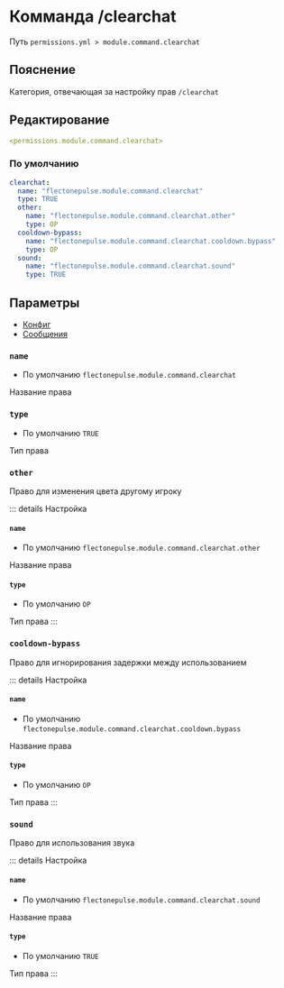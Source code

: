# Комманда /clearchat
Путь `permissions.yml > module.command.clearchat`

## Пояснение
Категория, отвечающая за настройку прав `/clearchat`

## Редактирование
```yaml
<permissions.module.command.clearchat>
```

### По умолчанию
```yaml
clearchat:
  name: "flectonepulse.module.command.clearchat"
  type: TRUE
  other:
    name: "flectonepulse.module.command.clearchat.other"
    type: OP
  cooldown-bypass:
    name: "flectonepulse.module.command.clearchat.cooldown.bypass"
    type: OP
  sound:
    name: "flectonepulse.module.command.clearchat.sound"
    type: TRUE
```

## Параметры

- [Конфиг](/ru/config/module/command/clearchat/)
- [Сообщения](/ru/messages/ru_ru/module/command/clearchat/)

### `name`
- По умолчанию `flectonepulse.module.command.clearchat`

Название права

### `type`
- По умолчанию `TRUE`

Тип права

### `other`

Право для изменения цвета другому игроку

::: details Настройка
#### `name`
- По умолчанию `flectonepulse.module.command.clearchat.other`

Название права

#### `type`
- По умолчанию `OP`

Тип права
:::

### `cooldown-bypass`

Право для игнорирования задержки между использованием

::: details Настройка
#### `name`
- По умолчанию `flectonepulse.module.command.clearchat.cooldown.bypass`

Название права

#### `type`
- По умолчанию `OP`

Тип права
:::

### `sound`

Право для использования звука

::: details Настройка
#### `name`
- По умолчанию `flectonepulse.module.command.clearchat.sound`

Название права

#### `type`
- По умолчанию `TRUE`

Тип права
:::

<!--@include: @/ru/parts/permission.md-->

